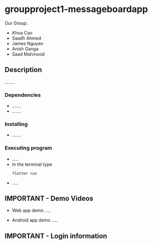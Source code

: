 # groupproject1-messageboardapp

Our Group:
  - Khoa Cao
  - Saadh Ahmed
  - James Nguyen
  - Anish Ganga
  - Saad Mahmood

## Description

........

### Dependencies

* .......
* .......

### Installing

* .......

### Executing program

* .....
* In the terminal type
   ```
   flutter run
   ```
* .....

## IMPORTANT - Demo Videos 
* Web app demo
.....

* Android app demo
.....

## IMPORTANT - Login information

